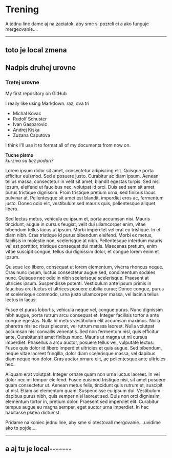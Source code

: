 # Trening
A jednu line dame aj na zaciatok, aby sme si pozreli ci a ako funguje mergeovanie....


----
toto je local zmena
--------------


## Nadpis druhej urovne

<h3>Tretej urovne</h3>

<p>My first repository on GitHub</p>

<p>I really like using Markdown.
raz, dva tri</p>

- Michal Kovac
- Rudolf Schuster
- Ivan Gasparovic
- Andrej Kiska
- Zuzana Caputova

  

<p>I think I'll use it to format all of my documents from now on.</p>

<b>Tucne pismo</b><br>
<i>kurziva sa tiez podari?</i>
 
<p>Lorem ipsum dolor sit amet, consectetur adipiscing elit. Quisque porta efficitur euismod. Sed a posuere justo. Curabitur ac diam ipsum. Aenean tellus massa, consectetur in velit sit amet, blandit egestas turpis. Sed nisl ipsum, eleifend ut faucibus nec, volutpat id orci. Duis sed sem sit amet purus tristique dignissim. Proin tristique pretium urna, sed finibus lacus pulvinar at. Pellentesque sit amet est blandit, imperdiet eros ac, fermentum justo. Donec odio elit, vestibulum sed mauris quis, pellentesque aliquet libero.

Sed lectus metus, vehicula eu ipsum et, porta accumsan nisi. Mauris tincidunt, augue in cursus feugiat, velit dui ullamcorper enim, vitae bibendum tellus lacus ut ipsum. Morbi imperdiet vel erat eu tristique. In et diam nibh. Cras tristique id purus bibendum eleifend. Morbi ex metus, facilisis in molestie non, scelerisque at nibh. Pellentesque interdum mauris vel est porttitor, tristique consequat dui mattis. Maecenas pretium, enim vitae suscipit congue, tellus dui dignissim dolor, et congue lorem enim et ipsum.

Quisque leo libero, consequat ut lorem elementum, viverra rhoncus neque. Cras nunc ipsum, luctus consectetur augue sed, condimentum sodales nunc. Quisque nec odio in nibh scelerisque scelerisque. Praesent at ultricies ipsum. Suspendisse potenti. Vestibulum ante ipsum primis in faucibus orci luctus et ultrices posuere cubilia curae; Donec congue, purus et scelerisque commodo, urna justo ullamcorper massa, vel lacinia tellus lectus in lacus.

Fusce et purus lobortis, vehicula neque vel, congue purus. Nunc dignissim nibh augue, porta rutrum arcu consequat et. Integer facilisis tortor a ante congue egestas. Nulla id metus vestibulum elit accumsan maximus. Nulla pharetra nisl ac risus placerat, vel rutrum massa laoreet. Nulla volutpat accumsan nisl convallis venenatis. Sed non fermentum nisl, quis efficitur ante. Curabitur sit amet finibus nunc. Mauris ut magna ut mi cursus imperdiet. Phasellus a arcu auctor, posuere tellus vel, vulputate lectus. Fusce quis dolor id libero imperdiet ultricies et quis augue. Sed bibendum, neque vitae laoreet fringilla, dolor diam scelerisque massa, vel dapibus diam neque non dolor. Cras auctor ornare elit, ac pellentesque ante ultricies nec.

Aliquam erat volutpat. Integer ornare quam non urna luctus laoreet. In vel dolor nec mi tempor eleifend. Fusce euismod tristique nisi, sit amet posuere quam consectetur ut. Aenean metus felis, tincidunt quis rutrum et, suscipit ut nisl. Etiam ac elementum quam. Suspendisse eu ipsum dui. Vestibulum dapibus purus nibh, quis semper nisi laoreet sed. Duis non orci dignissim, elementum tortor in, pretium dolor. Praesent sed imperdiet elit. Curabitur tempus augue eu magna semper, eget auctor urna imperdiet. In hac habitasse platea dictumst. </p>



Pridame na koniec jednu line, aby sme si otestovali mergovanie....uvidime ako to pojde....


-----
a aj tu je local-------
--------------


